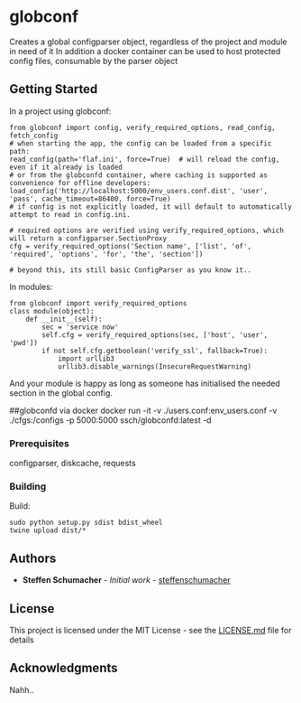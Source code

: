 # globconf

Creates a global configparser object, regardless of the project and module in need of it
In addition a docker container can be used to host protected config files, consumable by the parser object
 

## Getting Started
In a project using globconf:
```
from globconf import config, verify_required_options, read_config, fetch_config
# when starting the app, the config can be loaded from a specific path:
read_config(path='flaf.ini', force=True)  # will reload the config, even if it already is loaded
# or from the globconfd container, where caching is supported as convenience for offline developers:
load_config('http://localhost:5000/env_users.conf.dist', 'user', 'pass', cache_timeout=86400, force=True)
# if config is not explicitly loaded, it will default to automatically attempt to read in config.ini.

# required options are verified using verify_required_options, which will return a configparser.SectionProxy
cfg = verify_required_options('Section name', ['list', 'of', 'required', 'options', 'for', 'the', 'section'])
 
# beyond this, its still basic ConfigParser as you know it..
```

In modules:
```
from globconf import verify_required_options
class module(object):
    def __init__(self):
        sec = 'service now'
        self.cfg = verify_required_options(sec, ['host', 'user', 'pwd'])
        if not self.cfg.getboolean('verify_ssl', fallback=True):
            import urllib3
            urllib3.disable_warnings(InsecureRequestWarning)
```

And your module is happy as long as someone has initialised the needed section in the global config.

##globconfd via docker
docker run -it -v ./users.conf:env_users.conf -v ./cfgs:/configs -p 5000:5000 ssch/globconfd:latest -d

### Prerequisites

configparser, diskcache, requests


### Building
Build:
```
sudo python setup.py sdist bdist_wheel
twine upload dist/*
```



## Authors

* **Steffen Schumacher** - *Initial work* - [steffenschumacher](https://github.com/steffenschumacher)

## License

This project is licensed under the MIT License - see the [LICENSE.md](LICENSE.md) file for details

## Acknowledgments
Nahh..
